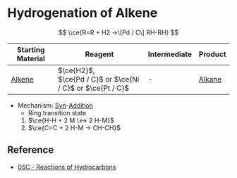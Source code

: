 # Hydrogenation of Alkene

$$
\\ce{R=R + H2 ->\[Pd / C\] RH-RH}
$$

|Starting Material|Reagent|Intermediate|Product|
|-----------------|-------|------------|-------|
|[Alkene](../Functional%20Group/Alkenyl%20Group.md)|$\ce{H2}$,<br>$\ce{Pd / C}$ or $\ce{Ni / C}$ or $\ce{Pt / C}$|-|[Alkane](../Functional%20Group/Alkyl%20Group.md)|

* Mechanism: [Syn](Classification%20of%20Organic%20Reaction/Addition%20Reaction.md#syn)-[Addition](Classification%20of%20Organic%20Reaction/Addition%20Reaction.md)
  * Ring transition state
  1. $\ce{H-H + 2 M \<-> 2 H-M}$
  1. $\ce{C=C + 2 H-M -> CH-CH}$

## Reference

* [05C - Reactions of Hydrocarbons](../../../../00%20-%20Summary/SCCH134%20-%20Organic%20Chemistry%20for%20Medical%20Science/05C%20-%20Reactions%20of%20Hydrocarbons.md)
